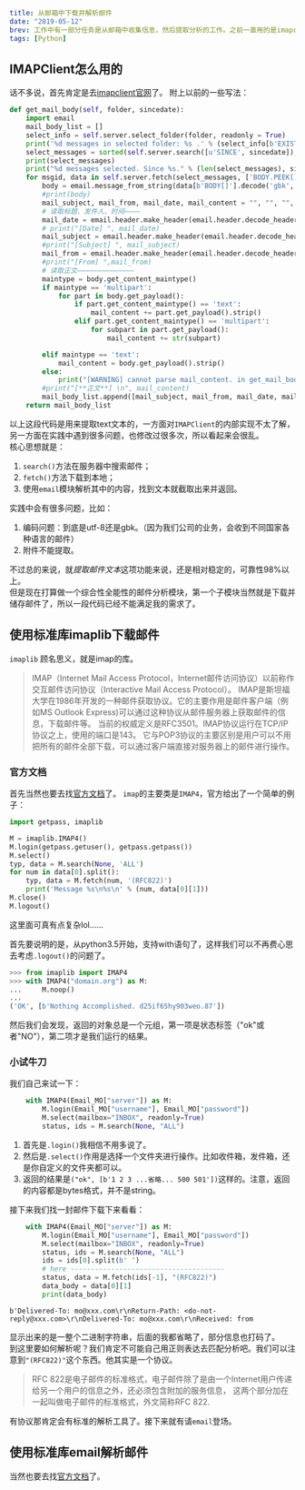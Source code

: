 ```yaml lw-blog-meta
title: 从邮箱中下载并解析邮件
date: "2019-05-12"
brev: 工作中有一部分任务是从邮箱中收集信息，然后提取分析的工作。之前一直用的是imapclient，是个第三方库，感觉并不好用，所以今天仔细研究一下，如何使用python标准库来实现这个需求。
tags: [Python]
```


## IMAPClient怎么用的

话不多说，首先肯定是去[imapclient官网](https://imapclient.readthedocs.io/en/2.1.0/api.html)了。
附上以前的一些写法：

```python
def get_mail_body(self, folder, sincedate):
    import email
    mail_body_list = []
    select_info = self.server.select_folder(folder, readonly = True)
    print('%d messages in selected folder: %s .' % (select_info[b'EXISTS'], folder))
    select_messages = sorted(self.server.search([u'SINCE', sincedate]), reverse=True)   # 这是一个UID数组，例如[36, 38, 39, 40]
    print(select_messages)
    print("%d messages selected. Since %s." % (len(select_messages), sincedate))
    for msgid, data in self.server.fetch(select_messages, ['BODY.PEEK[]']).items():
        body = email.message_from_string(data[b'BODY[]'].decode('gbk', errors='replace'))    # 这个body已经可以阅读了，但是信息太多
        #print(body)
        mail_subject, mail_from, mail_date, mail_content = "", "", "", ""
        # 读取标题、发件人、时间————
        mail_date = email.header.make_header(email.header.decode_header(body['Date'])).__str__()
        # print("[Date] ", mail_date)
        mail_subject = email.header.make_header(email.header.decode_header(body['SUBJECT'])).__str__()  # 必须保证包含subject
        #print("[Subject] ", mail_subject)
        mail_from = email.header.make_header(email.header.decode_header(body['From'])).__str__()
        #print("[From] ",mail_from)
        # 读取正文——————————————
        maintype = body.get_content_maintype()
        if maintype == 'multipart':
            for part in body.get_payload():
                if part.get_content_maintype() == 'text':
                    mail_content += part.get_payload().strip()
                elif part.get_content_maintype() == 'multipart':
                    for subpart in part.get_payload():
                        mail_content += str(subpart)

        elif maintype == 'text':
            mail_content = body.get_payload().strip()
        else:
            print("[WARNING] cannot parse mail_content. in get_mail_body().")
        #print("[**正文**] \n", mail_content)
        mail_body_list.append([mail_subject, mail_from, mail_date, mail_content.replace("\r\n", "\n")])
    return mail_body_list
```

以上这段代码是用来提取text文本的，一方面对`IMAPClient`的内部实现不太了解，另一方面在实践中遇到很多问题，也修改过很多次，所以看起来会很乱。  
核心思想就是：

1. `search()`方法在服务器中搜索邮件；
2. `fetch()`方法下载到本地；
3. 使用`email`模块解析其中的内容，找到文本就截取出来并返回。

实践中会有很多问题，比如：

1. 编码问题：到底是utf-8还是gbk。（因为我们公司的业务，会收到不同国家各种语言的邮件）
2. 附件不能提取。

不过总的来说，就*提取邮件文本*这项功能来说，还是相对稳定的，可靠性98%以上。  
但是现在打算做一个综合性全能性的邮件分析模块，第一个子模块当然就是下载并储存邮件了，所以一段代码已经不能满足我的需求了。

## 使用标准库imaplib下载邮件

`imaplib` 顾名思义，就是imap的库。

> IMAP（Internet Mail Access Protocol，Internet邮件访问协议）以前称作交互邮件访问协议（Interactive Mail Access Protocol）。
IMAP是斯坦福大学在1986年开发的一种邮件获取协议。它的主要作用是邮件客户端（例如MS Outlook Express)可以通过这种协议从邮件服务器上获取邮件的信息，下载邮件等。
当前的权威定义是RFC3501。IMAP协议运行在TCP/IP协议之上，使用的端口是143。
它与POP3协议的主要区别是用户可以不用把所有的邮件全部下载，可以通过客户端直接对服务器上的邮件进行操作。

### 官方文档

首先当然也要去找[官方文档](https://docs.python.org/zh-cn/3.7/library/imaplib.html)了。 
`imap`的主要类是`IMAP4`，官方给出了一个简单的例子：

```python
import getpass, imaplib

M = imaplib.IMAP4()
M.login(getpass.getuser(), getpass.getpass())
M.select()
typ, data = M.search(None, 'ALL')
for num in data[0].split():
    typ, data = M.fetch(num, '(RFC822)')
    print('Message %s\n%s\n' % (num, data[0][1]))
M.close()
M.logout()
```

这里面可真有点复杂lol……  

首先要说明的是，从python3.5开始，支持with语句了，这样我们可以不再费心思去考虑`.logout()`的问题了。

```python
>>> from imaplib import IMAP4
>>> with IMAP4("domain.org") as M:
...     M.noop()
...
('OK', [b'Nothing Accomplished. d25if65hy903weo.87'])
```

然后我们会发现，返回的对象总是一个元组，第一项是状态标签（"ok"或者"NO"），第二项才是我们运行的结果。  

### 小试牛刀

我们自己来试一下：

```python
    with IMAP4(Email_MO["server"]) as M:
        M.login(Email_MO["username"], Email_MO["password"])
        M.select(mailbox="INBOX", readonly=True)
        status, ids = M.search(None, "ALL")
```

1. 首先是`.login()`我相信不用多说了。
2. 然后是`.select()`作用是选择一个文件夹进行操作。比如收件箱，发件箱，还是你自定义的文件夹都可以。
3. 返回的结果是`("ok", [b'1 2 3 ...省略... 500 501'])`这样的。注意，返回的内容都是bytes格式，并不是string。  

接下来我们找一封邮件下载下来看看：

```python
    with IMAP4(Email_MO["server"]) as M:
        M.login(Email_MO["username"], Email_MO["password"])
        M.select(mailbox="INBOX", readonly=True)
        status, ids = M.search(None, "ALL")
        ids = ids[0].split(b' ')
        # here --------------------------------------
        status, data = M.fetch(ids[-1], "(RFC822)")
        data_body = data[0][1]
        print(data_body)
```

```shell
b'Delivered-To: mo@xxx.com\r\nReturn-Path: <do-not-reply@xxx.com>\r\nDelivered-To: mo@xxx.com\r\nReceived: from 
```

显示出来的是一整个二进制字符串，后面的我都省略了，部分信息也打码了。  
到这里要如何解析呢？我们肯定不可能自己用正则表达去匹配分析吧。我们可以注意到`"(RFC822)"`这个东西。他其实是一个协议。

> RFC 822是电子邮件的标准格式，电子邮件除了是由一个Internet用户传递给另一个用户的信息之外，还必须包含附加的服务信息，
这两个部分加在一起叫做电子邮件的标准格式，外文简称RFC 822.

有协议那肯定会有标准的解析工具了。接下来就有请`email`登场。

## 使用标准库email解析邮件

当然也要去找[官方文档](https://docs.python.org/zh-cn/3/library/email.html#module-email)了。 

